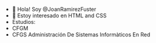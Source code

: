 - 👋 Hola! Soy @JoanRamirezFuster
- 👀 Estoy interesado en HTML and CSS
- Estudios:
- CFGM 
- CFGS Administración De Sistemas Informàticos En Red

<!---
JoanRamirezFuster/JoanRamirezFuster is a ✨ special ✨ repository because its `README.md` (this file) appears on your GitHub profile.
You can click the Preview link to take a look at your changes.
--->
